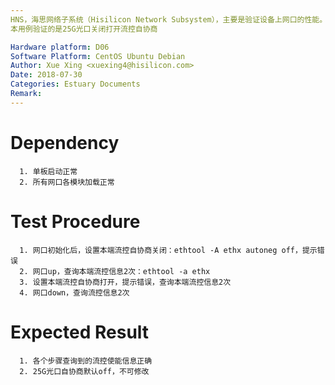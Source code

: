 ```yaml
---
HNS，海思网络子系统（Hisilicon Network Subsystem），主要是验证设备上网口的性能。
本用例验证的是25G光口关闭打开流控自协商

Hardware platform: D06  
Software Platform: CentOS Ubuntu Debian 
Author: Xue Xing <xuexing4@hisilicon.com>  
Date: 2018-07-30
Categories: Estuary Documents  
Remark:
---
```


# Dependency
```
  1. 单板启动正常
  2. 所有网口各模块加载正常
```

# Test Procedure
```
  1. 网口初始化后，设置本端流控自协商关闭：ethtool -A ethx autoneg off，提示错误
  2. 网口up，查询本端流控信息2次：ethtool -a ethx 
  3. 设置本端流控自协商打开，提示错误，查询本端流控信息2次
  4. 网口down，查询流控信息2次
```

# Expected Result
```
  1. 各个步骤查询到的流控使能信息正确
  2. 25G光口自协商默认off，不可修改
```
